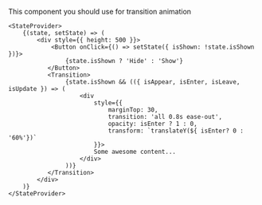 This component you should use for transition animation

	<StateProvider>
		{(state, setState) => (
			<div style={{ height: 500 }}>
				<Button onClick={() => setState({ isShown: !state.isShown })}>
					{state.isShown ? 'Hide' : 'Show'} 
			   </Button>
			   <Transition>
					{state.isShown && (({ isAppear, isEnter, isLeave, isUpdate }) => (
						<div 
							style={{ 
								marginTop: 30,
								transition: 'all 0.8s ease-out', 
								opacity: isEnter ? 1 : 0,
								transform: `translateY(${ isEnter? 0 : '60%'})`
							}}>
							Some awesome content...
						</div>
					))}
			   </Transition>
			</div>
		)}
	</StateProvider>

